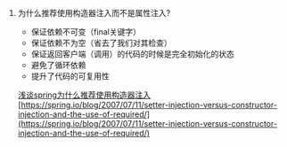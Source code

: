 1. 为什么推荐使用构造器注入而不是属性注入?
    * 保证依赖不可变（final关键字）
    * 保证依赖不为空（省去了我们对其检查）
    * 保证返回客户端（调用）的代码的时候是完全初始化的状态
    * 避免了循环依赖
    * 提升了代码的可复用性

   [浅谈spring为什么推荐使用构造器注入](https://www.cnblogs.com/joemsu/p/7688307.html)<br>
   [https://spring.io/blog/2007/07/11/setter-injection-versus-constructor-injection-and-the-use-of-required/](https://spring.io/blog/2007/07/11/setter-injection-versus-constructor-injection-and-the-use-of-required/)